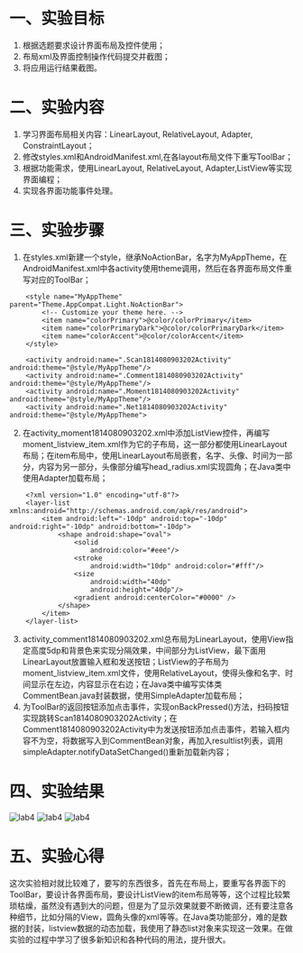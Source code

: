 # 一、实验目标
1. 根据选题要求设计界面布局及控件使用；
2. 布局xml及界面控制操作代码提交并截图；
3. 将应用运行结果截图。  
# 二、实验内容
1. 学习界面布局相关内容：LinearLayout, RelativeLayout, Adapter, ConstraintLayout；
2. 修改styles.xml和AndroidManifest.xml,在各layout布局文件下重写ToolBar；
3. 根据功能需求，使用LinearLayout, RelativeLayout, Adapter,ListView等实现界面编程；
4. 实现各界面功能事件处理。  
# 三、实验步骤
1. 在styles.xml新建一个style，继承NoActionBar，名字为MyAppTheme，在AndroidManifest.xml中各activity使用theme调用，然后在各界面布局文件重写对应的ToolBar；
```
    <style name="MyAppTheme" parent="Theme.AppCompat.Light.NoActionBar">
        <!-- Customize your theme here. -->
        <item name="colorPrimary">@color/colorPrimary</item>
        <item name="colorPrimaryDark">@color/colorPrimaryDark</item>
        <item name="colorAccent">@color/colorAccent</item>
    </style>
```
```
    <activity android:name=".Scan1814080903202Activity" android:theme="@style/MyAppTheme"/>
    <activity android:name=".Comment1814080903202Activity" android:theme="@style/MyAppTheme"/>
    <activity android:name=".Moment1814080903202Activity" android:theme="@style/MyAppTheme"/>
    <activity android:name=".Net1814080903202Activity" android:theme="@style/MyAppTheme">
```
2. 在activity_moment1814080903202.xml中添加ListView控件，再编写moment_listview_item.xml作为它的子布局，这一部分都使用LinearLayout布局；在item布局中，使用LinearLayout布局嵌套，名字、头像、时间为一部分，内容为另一部分，头像部分编写head_radius.xml实现圆角；在Java类中使用Adapter加载布局；
```
    <?xml version="1.0" encoding="utf-8"?>
    <layer-list xmlns:android="http://schemas.android.com/apk/res/android">
        <item android:left="-10dp" android:top="-10dp" android:right="-10dp" android:bottom="-10dp">
            <shape android:shape="oval">
                <solid
                    android:color="#eee"/>
                <stroke
                    android:width="10dp" android:color="#fff"/>
                <size
                    android:width="40dp"
                    android:height="40dp"/>
                <gradient android:centerColor="#0000" />
            </shape>
        </item>
    </layer-list>
```
3. activity_comment1814080903202.xml总布局为LinearLayout，使用View指定高度5dp和背景色来实现分隔效果，中间部分为ListView，最下面用LinearLayout放置输入框和发送按钮；ListView的子布局为moment_listview_item.xml文件，使用RelativeLayout，使得头像和名字、时间显示在左边，内容显示在右边；在Java类中编写实体类CommentBean.java封装数据，使用SimpleAdapter加载布局；
4. 为ToolBar的返回按钮添加点击事件，实现onBackPressed()方法，扫码按钮实现跳转Scan1814080903202Activity；在Comment1814080903202Activity中为发送按钮添加点击事件，若输入框内容不为空，将数据写入到CommentBean对象，再加入resultlist列表，调用simpleAdapter.notifyDataSetChanged()重新加载新内容；  
# 四、实验结果
![lab4](https://github.com/tillsunrise/android-labs-2020/blob/master/students/net1814080903202/lab4_1.jpg)
![lab4](https://github.com/tillsunrise/android-labs-2020/blob/master/students/net1814080903202/lab4_2.jpg)
![lab4](https://github.com/tillsunrise/android-labs-2020/blob/master/students/net1814080903202/lab4_3.jpg)  
# 五、实验心得
这次实验相对就比较难了，要写的东西很多，首先在布局上，要重写各界面下的ToolBar，要设计各界面布局，要设计ListView的item布局等等，这个过程比较繁琐枯燥，虽然没有遇到大的问题，但是为了显示效果就要不断微调，还有要注意各种细节，比如分隔的View，圆角头像的xml等等。在Java类功能部分，难的是数据的封装，listview数据的动态加载，我使用了静态list对象来实现这一效果。在做实验的过程中学习了很多新知识和各种代码的用法，提升很大。
